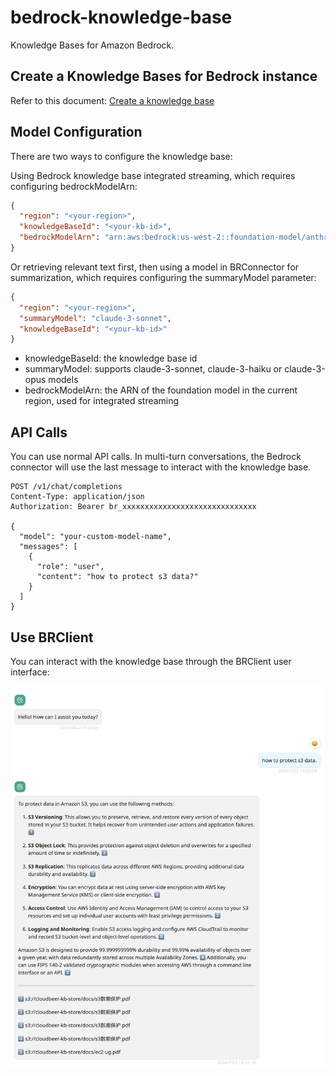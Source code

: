 # bedrock-knowledge-base

Knowledge Bases for Amazon Bedrock.

## Create a Knowledge Bases for Bedrock instance

Refer to this document: [Create a knowledge base](https://docs.aws.amazon.com/bedrock/latest/userguide/knowledge-base-create.html)

## Model Configuration

There are two ways to configure the knowledge base:

Using Bedrock knowledge base integrated streaming, which requires configuring bedrockModelArn:

```json
{
  "region": "<your-region>",
  "knowledgeBaseId": "<your-kb-id>",
  "bedrockModelArn": "arn:aws:bedrock:us-west-2::foundation-model/anthropic.claude-3-5-sonnet-20241022-v2:0"
}
```

Or retrieving relevant text first, then using a model in BRConnector for summarization, which requires configuring the summaryModel parameter:

```json
{
  "region": "<your-region>",
  "summaryModel": "claude-3-sonnet",
  "knowledgeBaseId": "<your-kb-id>"
}
```

- knowledgeBaseId: the knowledge base id
- summaryModel: supports claude-3-sonnet, claude-3-haiku or claude-3-opus models
- bedrockModelArn: the ARN of the foundation model in the current region, used for integrated streaming

## API Calls

You can use normal API calls. In multi-turn conversations, the Bedrock connector will use the last message to interact with the knowledge base.

```text
POST /v1/chat/completions
Content-Type: application/json
Authorization: Bearer br_xxxxxxxxxxxxxxxxxxxxxxxxxxxxxx

{
  "model": "your-custom-model-name",
  "messages": [
    {
      "role": "user",
      "content": "how to protect s3 data?"
    }
  ]
}
```

## Use BRClient

You can interact with the knowledge base through the BRClient user interface:

![kb ui](./screenshots/kb-ui.png)
